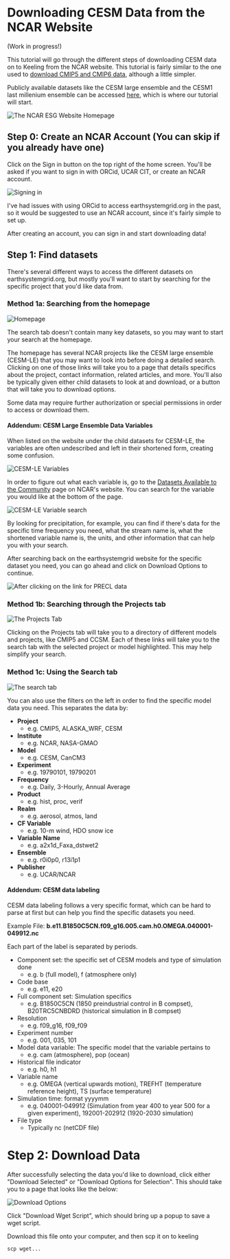 # Downloading CESM Data from the NCAR Website

(Work in progress!)

This tutorial will go through the different steps of downloading CESM data on to Keeling from the NCAR website. This tutorial is fairly similar to the one used to [download CMIP5 and CMIP6 data](./downloading_CMIP5_and_CMIP6_Models_.nc_Files_from_ESGF.md), although a little simpler.

Publicly available datasets like the CESM large ensemble and the CESM1 last millenium ensemble can be accessed [here](https://www.earthsystemgrid.org/), which is where our tutorial will start.

![The NCAR ESG Website Homepage](../images/ncaresg_homescreen.png)

## Step 0: Create an NCAR Account (You can skip if you already have one)

Click on the Sign in button on the top right of the home screen. You'll be asked if you want to sign in with ORCid, UCAR CIT, or create an NCAR account. 

![Signing in](../images/signin.png)

I've had issues with using ORCid to access earthsystemgrid.org in the past, so it would be suggested to use an NCAR account, since it's fairly simple to set up. 

After creating an account, you can sign in and start downloading data!

## Step 1: Find datasets

There's several different ways to access the different datasets on earthsystemgrid.org, but mostly you'll want to start by searching for the specific project that you'd like data from.

### Method 1a: Searching from the homepage

![Homepage](../images/homepage_search.png)

The search tab doesn't contain many key datasets, so you may want to start your search at the homepage.

The homepage has several NCAR projects like the CESM large ensemble (CESM-LE) that you may want to look into before doing a detailed search. Clicking on one of those links will take you to a page that details specifics
about the project, contact information, related articles, and more. You'll also be typically given either child datasets to look at and download, or a button that will take you to 
download options.

Some data may require further authorization or special permissions in order to access or download them.

#### Addendum: CESM Large Ensemble Data Variables
When listed on the website under the child datasets for CESM-LE, the variables are often undescribed and left in their shortened form, creating some confusion.

![CESM-LE Variables](../images/cesmlevariables.png)

In order to figure out what each variable is, go to the [Datasets Available to the Community](https://www.cesm.ucar.edu/community-projects/lens/data-sets) page on NCAR's website. You can search for the variable you would like at the bottom of the page.

![CESM-LE Variable search](../images/ncarvariablesearch.png)

By looking for precipitation, for example, you can find if there's data for the specific time frequency you need, what the stream name is, what the shortened variable name is, the units, and other information that can help you with your search.

After searching back on the earthsystemgrid website for the specific dataset you need, you can go ahead and click on Download Options to continue.

![After clicking on the link for PRECL data](../images/precipitationdata.png)

### Method 1b: Searching through the Projects tab

![The Projects Tab](../images/projects_screen.png)

Clicking on the Projects tab will take you to a directory of different models and projects, like CMIP5 and CCSM. Each of these links will take you to the search tab with the selected 
project or model highlighted. This may help simplify your search.

### Method 1c: Using the Search tab

![The search tab](../images/searchtab_screen.png)

You can also use the filters on the left in order to find the specific model data you need.
This separates the data by:
 - **Project**
   - e.g. CMIP5, ALASKA_WRF, CESM
 - **Institute**
   - e.g. NCAR, NASA-GMAO
 - **Model**
   - e.g. CESM, CanCM3
 - **Experiment** 
   - e.g. 19790101, 19790201
 - **Frequency**
   - e.g. Daily, 3-Hourly, Annual Average
 - **Product**
   - e.g. hist, proc, verif
 - **Realm**
   - e.g. aerosol, atmos, land
 - **CF Variable**
   - e.g. 10-m wind, HDO snow ice
 - **Variable Name**
   - e.g. a2x1d_Faxa_dstwet2
 - **Ensemble**
   - e.g. r0i0p0, r13i1p1
 - **Publisher**
   - e.g. UCAR/NCAR

#### Addendum: CESM data labeling

CESM data labeling follows a very specific format, which can be hard to parse at first but can help you find the specific datasets you need.

Example File: **b.e11.B1850C5CN.f09_g16.005.cam.h0.OMEGA.040001-049912.nc**

Each part of the label is separated by periods.
- Component set: the specific set of CESM models and type of simulation done
  - e.g. b (full model), f (atmosphere only)
- Code base
  - e.g. e11, e20
- Full component set: Simulation specifics
  - e.g. B1850C5CN (1850 preindustrial control in B compset), B20TRC5CNBDRD (historical simulation in B compset)
- Resolution
  - e.g. f09_g16, f09_f09
- Experiment number
  - e.g. 001, 035, 101
- Model data variable: The specific model that the variable pertains to
  - e.g. cam (atmosphere), pop (ocean)
- Historical file indicator
  - e.g. h0, h1
- Variable name
  - e.g. OMEGA (vertical upwards motion), TREFHT (temperature reference height), TS (surface temperature)
- Simulation time: format yyyymm
  - e.g. 040001-049912 (Simulation from year 400 to year 500 for a given experiment), 192001-202912 (1920-2030 simulation)
- File type
  - Typically nc (netCDF file)
  
# Step 2: Download Data

After successfully selecting the data you'd like to download, click either "Download Selected" or "Download Options for Selection". This should take you to a page that looks like the below:

![Download Options](../images/downloadoptions.png)

Click "Download Wget Script", which should bring up a popup to save a wget script.

Download this file onto your computer, and then scp it on to keeling

`scp wget...`
